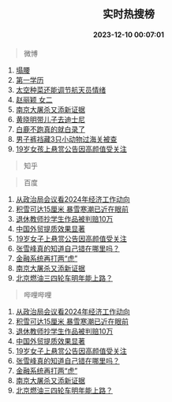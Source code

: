 <div align="center"><h2>实时热搜榜</h2><h4>2023-12-10 00:07:01</h4></div>

> 微博  

1. [塌腰](https://s.weibo.com/weibo?q=%E5%A1%8C%E8%85%B0&t=31&band_rank=1&Refer=top)<br />
2. [第一学历](https://s.weibo.com/weibo?q=%E7%AC%AC%E4%B8%80%E5%AD%A6%E5%8E%86&t=31&band_rank=2&Refer=top)<br />
3. [太空种菜还能调节航天员情绪](https://s.weibo.com/weibo?q=%23%E5%A4%AA%E7%A9%BA%E7%A7%8D%E8%8F%9C%E8%BF%98%E8%83%BD%E8%B0%83%E8%8A%82%E8%88%AA%E5%A4%A9%E5%91%98%E6%83%85%E7%BB%AA%23&t=31&band_rank=3&Refer=top)<br />
4. [赵丽颖 女二](https://s.weibo.com/weibo?q=%E8%B5%B5%E4%B8%BD%E9%A2%96%20%E5%A5%B3%E4%BA%8C&t=31&band_rank=4&Refer=top)<br />
5. [南京大屠杀又添新证据](https://s.weibo.com/weibo?q=%23%E5%8D%97%E4%BA%AC%E5%A4%A7%E5%B1%A0%E6%9D%80%E5%8F%88%E6%B7%BB%E6%96%B0%E8%AF%81%E6%8D%AE%23&t=31&band_rank=5&Refer=top)<br />
6. [黄晓明带儿子去迪士尼](https://s.weibo.com/weibo?q=%23%E9%BB%84%E6%99%93%E6%98%8E%E5%B8%A6%E5%84%BF%E5%AD%90%E5%8E%BB%E8%BF%AA%E5%A3%AB%E5%B0%BC%23&t=31&band_rank=6&Refer=top)<br />
7. [白鹿不跑真的就白录了](https://s.weibo.com/weibo?q=%E7%99%BD%E9%B9%BF%E4%B8%8D%E8%B7%91%E7%9C%9F%E7%9A%84%E5%B0%B1%E7%99%BD%E5%BD%95%E4%BA%86&t=31&band_rank=7&Refer=top)<br />
8. [男子裤裆藏3只小动物过海关被查](https://s.weibo.com/weibo?q=%23%E7%94%B7%E5%AD%90%E8%A3%A4%E8%A3%86%E8%97%8F3%E5%8F%AA%E5%B0%8F%E5%8A%A8%E7%89%A9%E8%BF%87%E6%B5%B7%E5%85%B3%E8%A2%AB%E6%9F%A5%23&t=31&band_rank=8&Refer=top)<br />
9. [19岁女孩上悬赏公告因高颜值受关注](https://s.weibo.com/weibo?q=%2319%E5%B2%81%E5%A5%B3%E5%AD%A9%E4%B8%8A%E6%82%AC%E8%B5%8F%E5%85%AC%E5%91%8A%E5%9B%A0%E9%AB%98%E9%A2%9C%E5%80%BC%E5%8F%97%E5%85%B3%E6%B3%A8%23&t=31&band_rank=9&Refer=top)<br />

> 知乎  


> 百度  

1. [从政治局会议看2024年经济工作动向](https://www.baidu.com/s?wd=%E4%BB%8E%E6%94%BF%E6%B2%BB%E5%B1%80%E4%BC%9A%E8%AE%AE%E7%9C%8B2024%E5%B9%B4%E7%BB%8F%E6%B5%8E%E5%B7%A5%E4%BD%9C%E5%8A%A8%E5%90%91&sa=fyb_news&rsv_dl=fyb_news)<br />
2. [积雪可达15厘米 暴雪寒潮已近在眼前](https://www.baidu.com/s?wd=%E7%A7%AF%E9%9B%AA%E5%8F%AF%E8%BE%BE15%E5%8E%98%E7%B1%B3+%E6%9A%B4%E9%9B%AA%E5%AF%92%E6%BD%AE%E5%B7%B2%E8%BF%91%E5%9C%A8%E7%9C%BC%E5%89%8D&sa=fyb_news&rsv_dl=fyb_news)<br />
3. [退休教师抄学生作品被判赔10万](https://www.baidu.com/s?wd=%E9%80%80%E4%BC%91%E6%95%99%E5%B8%88%E6%8A%84%E5%AD%A6%E7%94%9F%E4%BD%9C%E5%93%81%E8%A2%AB%E5%88%A4%E8%B5%9410%E4%B8%87&sa=fyb_news&rsv_dl=fyb_news)<br />
4. [中国外贸提质效果显著](https://www.baidu.com/s?wd=%E4%B8%AD%E5%9B%BD%E5%A4%96%E8%B4%B8%E6%8F%90%E8%B4%A8%E6%95%88%E6%9E%9C%E6%98%BE%E8%91%97&sa=fyb_news&rsv_dl=fyb_news)<br />
5. [19岁女子上悬赏公告因高颜值受关注](https://www.baidu.com/s?wd=19%E5%B2%81%E5%A5%B3%E5%AD%90%E4%B8%8A%E6%82%AC%E8%B5%8F%E5%85%AC%E5%91%8A%E5%9B%A0%E9%AB%98%E9%A2%9C%E5%80%BC%E5%8F%97%E5%85%B3%E6%B3%A8&sa=fyb_news&rsv_dl=fyb_news)<br />
6. [张雪峰真的知道自己错在哪里吗？](https://www.baidu.com/s?wd=%E5%BC%A0%E9%9B%AA%E5%B3%B0%E7%9C%9F%E7%9A%84%E7%9F%A5%E9%81%93%E8%87%AA%E5%B7%B1%E9%94%99%E5%9C%A8%E5%93%AA%E9%87%8C%E5%90%97%EF%BC%9F&sa=fyb_news&rsv_dl=fyb_news)<br />
7. [金融系统再打两“虎”](https://www.baidu.com/s?wd=%E9%87%91%E8%9E%8D%E7%B3%BB%E7%BB%9F%E5%86%8D%E6%89%93%E4%B8%A4%E2%80%9C%E8%99%8E%E2%80%9D&sa=fyb_news&rsv_dl=fyb_news)<br />
8. [南京大屠杀又添新证据](https://www.baidu.com/s?wd=%E5%8D%97%E4%BA%AC%E5%A4%A7%E5%B1%A0%E6%9D%80%E5%8F%88%E6%B7%BB%E6%96%B0%E8%AF%81%E6%8D%AE&sa=fyb_news&rsv_dl=fyb_news)<br />
9. [北京燃油三四轮车明年能上路？](https://www.baidu.com/s?wd=%E5%8C%97%E4%BA%AC%E7%87%83%E6%B2%B9%E4%B8%89%E5%9B%9B%E8%BD%AE%E8%BD%A6%E6%98%8E%E5%B9%B4%E8%83%BD%E4%B8%8A%E8%B7%AF%EF%BC%9F&sa=fyb_news&rsv_dl=fyb_news)<br />

> 哔哩哔哩  

1. [从政治局会议看2024年经济工作动向](https://www.baidu.com/s?wd=%E4%BB%8E%E6%94%BF%E6%B2%BB%E5%B1%80%E4%BC%9A%E8%AE%AE%E7%9C%8B2024%E5%B9%B4%E7%BB%8F%E6%B5%8E%E5%B7%A5%E4%BD%9C%E5%8A%A8%E5%90%91&sa=fyb_news&rsv_dl=fyb_news)<br />
2. [积雪可达15厘米 暴雪寒潮已近在眼前](https://www.baidu.com/s?wd=%E7%A7%AF%E9%9B%AA%E5%8F%AF%E8%BE%BE15%E5%8E%98%E7%B1%B3+%E6%9A%B4%E9%9B%AA%E5%AF%92%E6%BD%AE%E5%B7%B2%E8%BF%91%E5%9C%A8%E7%9C%BC%E5%89%8D&sa=fyb_news&rsv_dl=fyb_news)<br />
3. [退休教师抄学生作品被判赔10万](https://www.baidu.com/s?wd=%E9%80%80%E4%BC%91%E6%95%99%E5%B8%88%E6%8A%84%E5%AD%A6%E7%94%9F%E4%BD%9C%E5%93%81%E8%A2%AB%E5%88%A4%E8%B5%9410%E4%B8%87&sa=fyb_news&rsv_dl=fyb_news)<br />
4. [中国外贸提质效果显著](https://www.baidu.com/s?wd=%E4%B8%AD%E5%9B%BD%E5%A4%96%E8%B4%B8%E6%8F%90%E8%B4%A8%E6%95%88%E6%9E%9C%E6%98%BE%E8%91%97&sa=fyb_news&rsv_dl=fyb_news)<br />
5. [19岁女子上悬赏公告因高颜值受关注](https://www.baidu.com/s?wd=19%E5%B2%81%E5%A5%B3%E5%AD%90%E4%B8%8A%E6%82%AC%E8%B5%8F%E5%85%AC%E5%91%8A%E5%9B%A0%E9%AB%98%E9%A2%9C%E5%80%BC%E5%8F%97%E5%85%B3%E6%B3%A8&sa=fyb_news&rsv_dl=fyb_news)<br />
6. [张雪峰真的知道自己错在哪里吗？](https://www.baidu.com/s?wd=%E5%BC%A0%E9%9B%AA%E5%B3%B0%E7%9C%9F%E7%9A%84%E7%9F%A5%E9%81%93%E8%87%AA%E5%B7%B1%E9%94%99%E5%9C%A8%E5%93%AA%E9%87%8C%E5%90%97%EF%BC%9F&sa=fyb_news&rsv_dl=fyb_news)<br />
7. [金融系统再打两“虎”](https://www.baidu.com/s?wd=%E9%87%91%E8%9E%8D%E7%B3%BB%E7%BB%9F%E5%86%8D%E6%89%93%E4%B8%A4%E2%80%9C%E8%99%8E%E2%80%9D&sa=fyb_news&rsv_dl=fyb_news)<br />
8. [南京大屠杀又添新证据](https://www.baidu.com/s?wd=%E5%8D%97%E4%BA%AC%E5%A4%A7%E5%B1%A0%E6%9D%80%E5%8F%88%E6%B7%BB%E6%96%B0%E8%AF%81%E6%8D%AE&sa=fyb_news&rsv_dl=fyb_news)<br />
9. [北京燃油三四轮车明年能上路？](https://www.baidu.com/s?wd=%E5%8C%97%E4%BA%AC%E7%87%83%E6%B2%B9%E4%B8%89%E5%9B%9B%E8%BD%AE%E8%BD%A6%E6%98%8E%E5%B9%B4%E8%83%BD%E4%B8%8A%E8%B7%AF%EF%BC%9F&sa=fyb_news&rsv_dl=fyb_news)<br />

